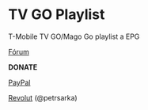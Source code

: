 <h1>TV GO Playlist</h1>

<p>

T-Mobile TV GO/Mago Go playlist a EPG

<p>

<a href="https://www.xbmc-kodi.cz/prispevek-tv-go-playlist-v1-10-1">Fórum</a>

<p>

<b>DONATE</b>

<a href="https://www.paypal.me/petrsaros">PayPal</a>

<a href="https://revolut.me/petrsarka">Revolut</a> (@petrsarka)

<p>
